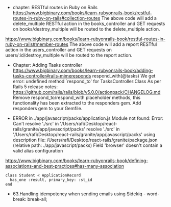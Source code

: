 - chapter: RESTful routes in Ruby on Rails
https://www.bigbinary.com/books/learn-rubyonrails-book/restful-routes-in-ruby-on-rails#collection-routes
The above code will add a delete_multiple RESTful action in the books_controller
and GET requests on books/destroy_multiple will be routed to the delete_multiple
action.

https://www.bigbinary.com/books/learn-rubyonrails-book/restful-routes-in-ruby-on-rails#member-routes
The above code will add a report RESTful action in the users_controller and GET
requests on users/:id/destroy_multiple will be routed to the report action.

- Chapter: Adding Tasks controller
https://www.bigbinary.com/books/learn-rubyonrails-book/adding-tasks-controller#rails-mimeresponds
respond_with(@tasks) We get error: undefined method `respond_to' for
TasksController:Class As per Rails 5 release notes:
https://github.com/rails/rails/blob/v5.0.0/actionpack/CHANGELOG.md Remove
respond_to/respond_with placeholder methods, this functionality has been
extracted to the responders gem. Add responders gem to your Gemfile.

- ERROR in ./app/javascript/packs/application.js Module not found: Error: Can't
resolve './src' in
'/Users/rafi/Desktop/react-rails/granite/app/javascript/packs' resolve './src'
in '/Users/rafi/Desktop/react-rails/granite/app/javascript/packs' using
description file: /Users/rafi/Desktop/react-rails/granite/package.json (relative
path: ./app/javascript/packs) Field 'browser' doesn't contain a valid alias
configuration

https://www.bigbinary.com/books/learn-rubyonrails-book/defining-associations-and-best-practices#has-many-association

```
class Student < ApplicationRecord
  has_one :result, primary_key: :st_id
end
```

- 63.Handling idempotency when sending emails using Sidekiq - word-break: break-all;
